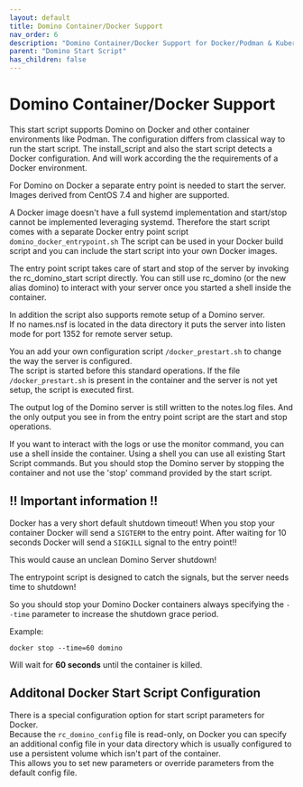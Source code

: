 ```yaml
---
layout: default
title: Domino Container/Docker Support
nav_order: 6
description: "Domino Container/Docker Support for Docker/Podman & Kubernetes environments"
parent: "Domino Start Script"
has_children: false
---
```


# Domino Container/Docker Support

This start script supports Domino on Docker and other container environments like Podman.
The configuration differs from classical way to run the start script.
The install_script and also the start script detects a Docker configuration.
And will work according the the requirements of a Docker environment.

For Domino on Docker a separate entry point is needed to start the server.
Images derived from CentOS 7.4 and higher are supported.

A Docker image doesn't have a full systemd implementation and start/stop cannot be implemented leveraging systemd.
Therefore the start script comes with a separate Docker entry point script `domino_docker_entrypoint.sh`
The script can be used in your Docker build script and you can include the start script into your own Docker images.

The entry point script takes care of start and stop of the server by invoking the rc_domino_start script directly.
You can still use rc_domino (or the new alias domino) to interact with your server once you started a shell inside the container.

In addition the script also supports remote setup of a Domino server.  
If no names.nsf is located in the data directory it puts the server into listen mode for port 1352 for remote server setup.

You an add your own configuration script `/docker_prestart.sh` to change the way the server is configured.  
The script is started before this standard operations.
If the file `/docker_prestart.sh` is present in the container and the server is not yet setup, the script is executed first.

The output log of the Domino server is still written to the notes.log files.
And the only output you see in from the entry point script are the start and stop operations.

If you want to interact with the logs or use the monitor command, you can use a shell inside the container.
Using a shell you can use all existing Start Script commands.
But you should stop the Domino server by stopping the container and not use the 'stop' command provided by the start script.

## !! Important information !!

Docker has a very short default shutdown timeout!
When you stop your container Docker will send a `SIGTERM` to the entry point.
After waiting for 10 seconds Docker will send a `SIGKILL` signal to the entry point!!

This would cause an unclean Domino Server shutdown!

The entrypoint script is designed to catch the signals, but the server needs time to shutdown!

So you should stop your Domino Docker containers always specifying the `--time` parameter to increase the shutdown grace period.

Example:

```
docker stop --time=60 domino
```

Will wait for **60 seconds** until the container is killed.

## Additonal Docker Start Script Configuration

There is a special configuration option for start script parameters for Docker.  
Because the `rc_domino_config` file is read-only, on Docker you can specify an additional config file
in your data directory which is usually configured to use a persistent volume which isn't part of the container.  
This allows you to set new parameters or override parameters from the default config file.

